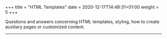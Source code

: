 +++
title = "HTML Templates"
date = 2020-12-17T14:48:31+01:00
weight = 5
+++

Questions and answers concerning HTML templates, styling, how to create auxiliary pages or customized content.

---